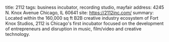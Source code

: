 title: 2112
tags: business incubator, recording studio, mayfair
address: 4245 N. Knox Avenue Chicago, IL 60641
site: https://2112inc.com/
summary: Located within the 160,000 sq ft B2B creative industry ecosystem of Fort Knox Studios, 2112 is Chicago's first incubator focused on the development of entrepreneurs and disruption in music, film/video and creative technology.
